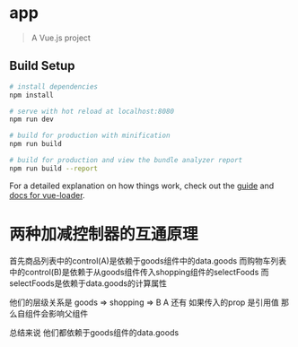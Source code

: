# app

> A Vue.js project

## Build Setup

``` bash
# install dependencies
npm install

# serve with hot reload at localhost:8080
npm run dev

# build for production with minification
npm run build

# build for production and view the bundle analyzer report
npm run build --report
```

For a detailed explanation on how things work, check out the [guide](http://vuejs-templates.github.io/webpack/) and [docs for vue-loader](http://vuejs.github.io/vue-loader).

# 两种加减控制器的互通原理
首先商品列表中的control(A)是依赖于goods组件中的data.goods
而购物车列表中的control(B)是依赖于从goods组件传入shopping组件的selectFoods
而selectFoods是依赖于data.goods的计算属性

他们的层级关系是
goods => shopping => B
         A
还有 如果传入的prop 是引用值 那么自组件会影响父组件

总结来说 他们都依赖于goods组件的data.goods